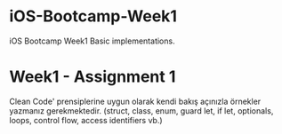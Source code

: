 # iOS-Bootcamp-Week1
iOS Bootcamp Week1 Basic implementations.

# Week1 - Assignment 1
Clean Code' prensiplerine uygun olarak kendi bakış açınızla örnekler yazmanız gerekmektedir.
(struct, class, enum, guard let, if let, optionals, loops, control flow, access identifiers vb.)
